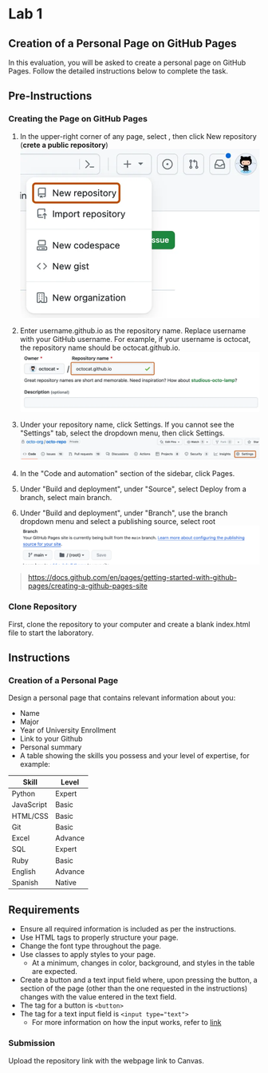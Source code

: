 # Lab 1

## Creation of a Personal Page on GitHub Pages

In this evaluation, you will be asked to create a personal page on GitHub Pages. Follow the detailed instructions below to complete the task.

## Pre-Instructions

### Creating the Page on GitHub Pages

1. In the upper-right corner of any page, select , then click New repository (**crete a public repository**)
  ![repo-create-global-nav-update](repo-create-global-nav-update.webp)
2. Enter username.github.io as the repository name. Replace username with your GitHub username. For example, if your username is octocat, the repository name should be octocat.github.io.
  ![create-repository-name-pages](create-repository-name-pages.webp)

3. Under your repository name, click  Settings. If you cannot see the "Settings" tab, select the  dropdown menu, then click Settings.
![repo-actions-settings](repo-actions-settings.webp)
4. In the "Code and automation" section of the sidebar, click  Pages.

5. Under "Build and deployment", under "Source", select Deploy from a branch, select main branch.

6. Under "Build and deployment", under "Branch", use the branch dropdown menu and select a publishing source, select root
![config](config.png)

> https://docs.github.com/en/pages/getting-started-with-github-pages/creating-a-github-pages-site

### Clone Repository

First, clone the repository to your computer and create a blank index.html file to start the laboratory.

## Instructions

### Creation of a Personal Page

Design a personal page that contains relevant information about you:

- Name
- Major
- Year of University Enrollment
- Link to your Github
- Personal summary
- A table showing the skills you possess and your level of expertise, for example:

| Skill          | Level  |
|--------------------|--------|
| Python             | Expert |
| JavaScript         | Basic |
| HTML/CSS           | Basic |
| Git                | Basic |
| Excel              | Advance |
| SQL                | Expert |
| Ruby               | Basic |
| English            | Advance |
| Spanish            | Native |

## Requirements

- Ensure all required information is included as per the instructions.
- Use HTML tags to properly structure your page.
- Change the font type throughout the page.
- Use classes to apply styles to your page.
  - At a minimum, changes in color, background, and styles in the table are expected.
- Create a button and a text input field where, upon pressing the button, a section of the page (other than the one requested in the instructions) changes with the value entered in the text field.
- The tag for a button is `<button>`
- The tag for a text input field is `<input type="text">`
  - For more information on how the input works, refer to [link](https://www.w3schools.com/tags/tag_input.asp)

### Submission

Upload the repository link with the webpage link to Canvas.